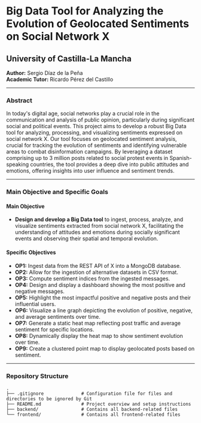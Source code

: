 # Big Data Tool for Analyzing the Evolution of Geolocated Sentiments on Social Network X

## University of Castilla-La Mancha

**Author:** Sergio Díaz de la Peña  
**Academic Tutor:** Ricardo Pérez del Castillo

---

### Abstract

In today's digital age, social networks play a crucial role in the communication and analysis of public opinion, particularly during significant social and political events. This project aims to develop a robust Big Data tool for analyzing, processing, and visualizing sentiments expressed on social network X. Our tool focuses on geolocated sentiment analysis, crucial for tracking the evolution of sentiments and identifying vulnerable areas to combat disinformation campaigns. By leveraging a dataset comprising up to 3 million posts related to social protest events in Spanish-speaking countries, the tool provides a deep dive into public attitudes and emotions, offering insights into user influence and sentiment trends.

---

### Main Objective and Specific Goals

#### Main Objective
- **Design and develop a Big Data tool** to ingest, process, analyze, and visualize sentiments extracted from social network X, facilitating the understanding of attitudes and emotions during socially significant events and observing their spatial and temporal evolution.

#### Specific Objectives
- **OP1:** Ingest data from the REST API of X into a MongoDB database.
- **OP2:** Allow for the ingestion of alternative datasets in CSV format.
- **OP3:** Compute sentiment indices from the ingested messages.
- **OP4:** Design and display a dashboard showing the most positive and negative messages.
- **OP5:** Highlight the most impactful positive and negative posts and their influential users.
- **OP6:** Visualize a line graph depicting the evolution of positive, negative, and average sentiments over time.
- **OP7:** Generate a static heat map reflecting post traffic and average sentiment for specific locations.
- **OP8:** Dynamically display the heat map to show sentiment evolution over time.
- **OP9:** Create a clustered point map to display geolocated posts based on sentiment.

---

### Repository Structure

```plaintext
.
├── .gitignore              # Configuration file for files and directories to be ignored by Git
├── README.md               # Project overview and setup instructions
├── backend/                # Contains all backend-related files
└── frontend/               # Contains all frontend-related files
